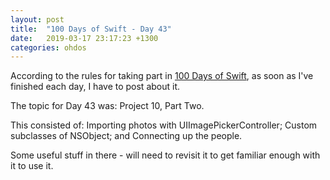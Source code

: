 ```yaml
---
layout: post
title:  "100 Days of Swift - Day 43"
date:   2019-03-17 23:17:23 +1300
categories: ohdos
---
```

According to the rules for taking part in [100 Days of Swift](https://www.hackingwithswift.com/100), as soon as I've finished each day, I have to post about it.

The topic for Day 43 was: Project 10, Part Two.

This consisted of: Importing photos with UIImagePickerController; Custom subclasses of NSObject; and Connecting up the people.

Some useful stuff in there - will need to revisit it to get familiar enough with it to use it.
